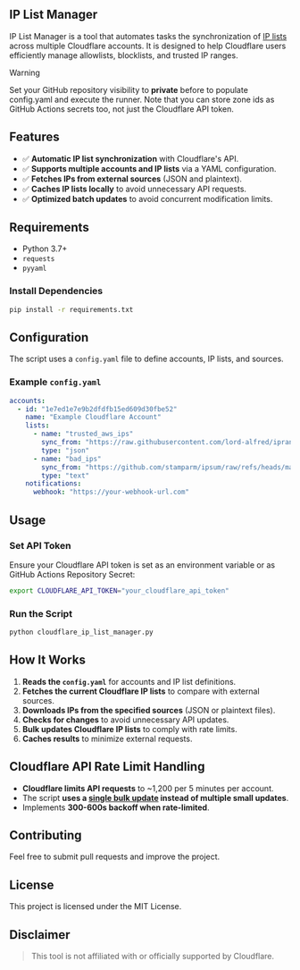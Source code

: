 ## IP List Manager
IP List Manager is a tool that automates tasks the synchronization of [IP lists](https://developers.cloudflare.com/waf/tools/lists/custom-lists/) across multiple Cloudflare accounts. It is designed to help Cloudflare users efficiently manage allowlists, blocklists, and trusted IP ranges.

> [!WARNING]
> Set your GitHub repository visibility to **private** before to populate config.yaml and execute the runner. Note that you can store zone ids as GitHub Actions secrets too, not just the Cloudflare API token.

## Features
- ✅ **Automatic IP list synchronization** with Cloudflare's API.
- ✅ **Supports multiple accounts and IP lists** via a YAML configuration.
- ✅ **Fetches IPs from external sources** (JSON and plaintext).
- ✅ **Caches IP lists locally** to avoid unnecessary API requests.
- ✅ **Optimized batch updates** to avoid concurrent modification limits.

## Requirements
- Python 3.7+
- `requests`
- `pyyaml`

### Install Dependencies
```sh
pip install -r requirements.txt
```

## Configuration
The script uses a `config.yaml` file to define accounts, IP lists, and sources.

### Example `config.yaml`
```yaml
accounts:
  - id: "1e7ed1e7e9b2dfdfb15ed609d30fbe52"
    name: "Example Cloudflare Account"
    lists:
      - name: "trusted_aws_ips"
        sync_from: "https://raw.githubusercontent.com/lord-alfred/ipranges/main/aws.json"
        type: "json"
      - name: "bad_ips"
        sync_from: "https://github.com/stamparm/ipsum/raw/refs/heads/master/levels/3.txt"
        type: "text"
    notifications:
      webhook: "https://your-webhook-url.com"
```

## Usage
### Set API Token
Ensure your Cloudflare API token is set as an environment variable or as GitHub Actions Repository Secret:
```sh
export CLOUDFLARE_API_TOKEN="your_cloudflare_api_token"
```

### Run the Script
```sh
python cloudflare_ip_list_manager.py
```

## How It Works
1. **Reads the `config.yaml`** for accounts and IP list definitions.
2. **Fetches the current Cloudflare IP lists** to compare with external sources.
3. **Downloads IPs from the specified sources** (JSON or plaintext files).
4. **Checks for changes** to avoid unnecessary API updates.
5. **Bulk updates Cloudflare IP lists** to comply with rate limits.
6. **Caches results** to minimize external requests.

## Cloudflare API Rate Limit Handling
- **Cloudflare limits API requests** to ~1,200 per 5 minutes per account.
- The script **uses a [single bulk update](https://developers.cloudflare.com/ruleset-engine/rulesets-api/#limits) instead of multiple small updates**.
- Implements **300-600s backoff when rate-limited**.

## Contributing
Feel free to submit pull requests and improve the project.

## License
This project is licensed under the MIT License.

## Disclaimer
> This tool is not affiliated with or officially supported by Cloudflare.

